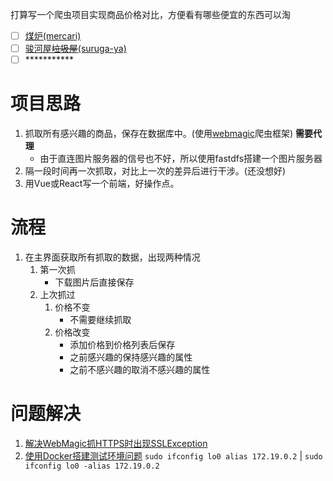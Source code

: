 打算写一个爬虫项目实现商品价格对比，方便看有哪些便宜的东西可以淘

* [ ] [煤炉(mercari)](https://www.mercari.com/jp/)
* [ ] [骏河屋~~垃圾屋~~(suruga-ya)](https://www.suruga-ya.jp/)
* [ ] \***********

# 项目思路
1. 抓取所有感兴趣的商品，保存在数据库中。(使用[webmagic](https://github.com/code4craft/webmagic)爬虫框架) **需要代理**
    * 由于直连图片服务器的信号也不好，所以使用fastdfs搭建一个图片服务器
2. 隔一段时间再一次抓取，对比上一次的差异后进行干涉。(还没想好)
3. 用Vue或React写一个前端，好操作点。

# 流程
1. 在主界面获取所有抓取的数据，出现两种情况
    1. 第一次抓
        * 下载图片后直接保存
    2. 上次抓过
        1. 价格不变
            * 不需要继续抓取 
        2. 价格改变
            * 添加价格到价格列表后保存
            * 之前感兴趣的保持感兴趣的属性
            * 之前不感兴趣的取消不感兴趣的属性

# 问题解决
1. [解决WebMagic抓HTTPS时出现SSLException](http://nullpointer.pw/%E8%A7%A3%E5%86%B3WebMagic%E6%8A%93HTTPS%E6%97%B6%E5%87%BA%E7%8E%B0SSLException.html)
2. [使用Docker搭建测试环境问题](https://github.com/tobato/FastDFS_Client/wiki/%E4%BD%BF%E7%94%A8Docker%E6%90%AD%E5%BB%BA%E6%B5%8B%E8%AF%95%E7%8E%AF%E5%A2%83%E9%97%AE%E9%A2%98)
    `sudo ifconfig lo0 alias 172.19.0.2` | `sudo ifconfig lo0 -alias 172.19.0.2`